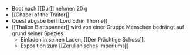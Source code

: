 - Boot nach [[Dur]] nehmen 20 g
- [[Chapel of the Traitor]]
- Quest abgabe bei [[Lord Edrin Thorne]]
- [[Thalion Blattspanner]] wird von einer Gruppe Menschen bedrängt auf grund seiner Spezies. 
	- Einladen in seinen Laden, [[Der Prächtige Schuss]].
	- Exposition zum [[Zerulianisches Imperiums]]
